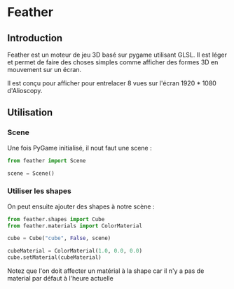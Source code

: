 # Feather

## Introduction

Feather est un moteur de jeu 3D basé sur pygame utilisant GLSL.
Il est léger et permet de faire des choses simples comme afficher des formes 3D en mouvement sur un écran.

Il est conçu pour afficher pour entrelacer 8 vues sur l'écran 1920 * 1080 d'Alioscopy.

## Utilisation

### Scene

Une fois PyGame initialisé, il nout faut une scene :

```py
from feather import Scene

scene = Scene()
```

### Utiliser les shapes

On peut ensuite ajouter des shapes à notre scène :

```py
from feather.shapes import Cube
from feather.materials import ColorMaterial

cube = Cube("cube", False, scene)

cubeMaterial = ColorMaterial(1.0, 0.0, 0.0)
cube.setMaterial(cubeMaterial)
```

Notez que l'on doit affecter un matérial à la shape car il n'y a pas de material par défaut à l'heure actuelle